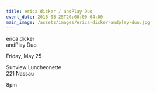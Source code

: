 ```yaml
---
title: erica dicker / andPlay Duo
event_date: 2018-05-25T20:00:00-04:00
main_image: /assets/images/erica-dicker-andplay-duo.jpg
---
```


erica dicker<br>
andPlay Duo<br>

Friday, May 25

Sunview Luncheonette<br>
221 Nassau

8pm
